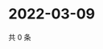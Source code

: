 # 2022-03-09

共 0 条

<!-- BEGIN WEIBO -->
<!-- 最后更新时间 Wed Mar 09 2022 19:08:43 GMT+0800 (China Standard Time) -->

<!-- END WEIBO -->
